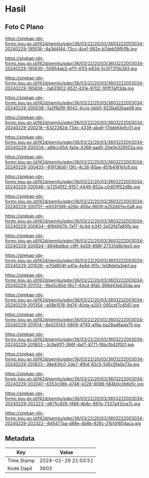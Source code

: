 # Hasil

## Foto C Plano

https://sirekap-obj-formc.kpu.go.id/f42d/pemilu/pdpr/36/03/22/20/03/3603222003034-20240229-195518--4a3d4f44-73cc-4ce1-982e-b7deb59fb1fb.jpg

https://sirekap-obj-formc.kpu.go.id/f42d/pemilu/pdpr/36/03/22/20/03/3603222003034-20240229-195630--50954ab3-ef11-41f3-b63d-5c5f72f5b383.jpg

https://sirekap-obj-formc.kpu.go.id/f42d/pemilu/pdpr/36/03/22/20/03/3603222003034-20240229-195836--7a831802-652f-431e-9702-191ff7a1f3da.jpg

https://sirekap-obj-formc.kpu.go.id/f42d/pemilu/pdpr/36/03/22/20/03/3603222003034-20240229-200038--fa2f9d19-9042-4cce-bbb5-922ba92baed9.jpg

https://sirekap-obj-formc.kpu.go.id/f42d/pemilu/pdpr/36/03/22/20/03/3603222003034-20240229-200218--6322282d-73dc-4339-aba9-17dde64efc01.jpg

https://sirekap-obj-formc.kpu.go.id/f42d/pemilu/pdpr/36/03/22/20/03/3603222003034-20240229-200334--a86cc654-fa0a-4368-aad5-20e0e329502a.jpg

https://sirekap-obj-formc.kpu.go.id/f42d/pemilu/pdpr/36/03/22/20/03/3603222003034-20240229-200433--819136d0-13fc-4c28-85ae-451b4181e1c6.jpg

https://sirekap-obj-formc.kpu.go.id/f42d/pemilu/pdpr/36/03/22/20/03/3603222003034-20240229-200546--b72545f2-9157-4449-852a-c0d01ff52d8b.jpg

https://sirekap-obj-formc.kpu.go.id/f42d/pemilu/pdpr/36/03/22/20/03/3603222003034-20240229-200701--e933f399-d26b-459a-9609-e252d07ec0a8.jpg

https://sirekap-obj-formc.kpu.go.id/f42d/pemilu/pdpr/36/03/22/20/03/3603222003034-20240229-200834--8f84907b-7a17-4c4d-b341-2e52fd7a85fb.jpg

https://sirekap-obj-formc.kpu.go.id/f42d/pemilu/pdpr/36/03/22/20/03/3603222003034-20240229-200924--8648ddbd-c9ff-4d39-898f-27331d6b1ee0.jpg

https://sirekap-obj-formc.kpu.go.id/f42d/pemilu/pdpr/36/03/22/20/03/3603222003034-20240229-201026--e70d804f-e41a-4e8d-911c-1e08defa3ebf.jpg

https://sirekap-obj-formc.kpu.go.id/f42d/pemilu/pdpr/36/03/22/20/03/3603222003034-20240229-201132--9be5c85d-f6c7-43cd-9fa5-366d43eb35da.jpg

https://sirekap-obj-formc.kpu.go.id/f42d/pemilu/pdpr/36/03/22/20/03/3603222003034-20240229-201354--a58b1518-9d74-40da-a203-095caf7c4561.jpg

https://sirekap-obj-formc.kpu.go.id/f42d/pemilu/pdpr/36/03/22/20/03/3603222003034-20240229-201514--8e025143-0809-4793-a19a-ba28ad6ada70.jpg

https://sirekap-obj-formc.kpu.go.id/f42d/pemilu/pdpr/36/03/22/20/03/3603222003034-20240229-201603--3c9a91f1-366f-4af7-8771-f6bcfb42f001.jpg

https://sirekap-obj-formc.kpu.go.id/f42d/pemilu/pdpr/36/03/22/20/03/3603222003034-20240229-201833--38e43fc0-2de7-4fb4-82c5-5d5c5fa0e73a.jpg

https://sirekap-obj-formc.kpu.go.id/f42d/pemilu/pdpr/36/03/22/20/03/3603222003034-20240229-202041--6353c08b-4748-4229-9098-584b0c0b6d1c.jpg

https://sirekap-obj-formc.kpu.go.id/f42d/pemilu/pdpr/36/03/22/20/03/3603222003034-20240229-202223--d675c928-f488-4b8c-897e-7337a412ce7c.jpg

https://sirekap-obj-formc.kpu.go.id/f42d/pemilu/pdpr/36/03/22/20/03/3603222003034-20240229-202322--845477aa-d88e-4b8b-826c-21b1d1654aca.jpg


## Metadata

| Key        | Value               |
| ---------- | ------------------- |
| Time Stamp | 2024-02-29 21:03:51 |
| Kode Dapil | 3603                |



